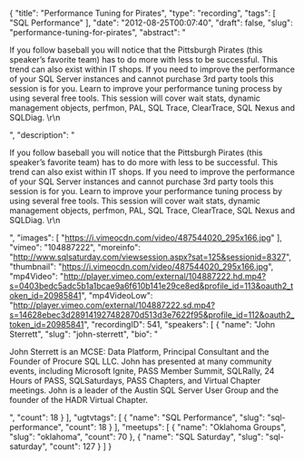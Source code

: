 {
  "title": "Performance Tuning for Pirates",
  "type": "recording",
  "tags": [
    "SQL Performance"
  ],
  "date": "2012-08-25T00:07:40",
  "draft": false,
  "slug": "performance-tuning-for-pirates",
  "abstract": "<p>If you follow baseball you will notice that the Pittsburgh Pirates (this speaker’s favorite team) has to do more with less to be successful. This trend can also exist within IT shops. If you need to improve the performance of your SQL Server instances and cannot purchase 3rd party tools this session is for you. Learn to improve your performance tuning process by using several free tools. This session will cover wait stats, dynamic management objects, perfmon, PAL, SQL Trace, ClearTrace, SQL Nexus and SQLDiag. \r\n</p>",
  "description": "<p>If you follow baseball you will notice that the Pittsburgh Pirates (this speaker’s favorite team) has to do more with less to be successful. This trend can also exist within IT shops. If you need to improve the performance of your SQL Server instances and cannot purchase 3rd party tools this session is for you. Learn to improve your performance tuning process by using several free tools. This session will cover wait stats, dynamic management objects, perfmon, PAL, SQL Trace, ClearTrace, SQL Nexus and SQLDiag. \r\n</p>",
  "images": [
    "https://i.vimeocdn.com/video/487544020_295x166.jpg"
  ],
  "vimeo": "104887222",
  "moreinfo": "http://www.sqlsaturday.com/viewsession.aspx?sat=125&sessionid=8327",
  "thumbnail": "https://i.vimeocdn.com/video/487544020_295x166.jpg",
  "mp4Video": "http://player.vimeo.com/external/104887222.hd.mp4?s=0403bedc5adc5b1a1bcae9a6f610b141e29ce8ed&profile_id=113&oauth2_token_id=20985841",
  "mp4VideoLow": "http://player.vimeo.com/external/104887222.sd.mp4?s=14628ebec3d289141927482870d513d3e7622f95&profile_id=112&oauth2_token_id=20985841",
  "recordingID": 541,
  "speakers": [
    {
      "name": "John Sterrett",
      "slug": "john-sterrett",
      "bio": "<p>John Sterrett is an MCSE: Data Platform, Principal Consultant and the Founder of Procure SQL LLC.  John has presented at many community events, including Microsoft Ignite, PASS Member Summit, SQLRally, 24 Hours of PASS, SQLSaturdays, PASS Chapters, and Virtual Chapter meetings. John is a leader of the Austin SQL Server User Group and the founder of the HADR Virtual Chapter.</p>",
      "count": 18
    }
  ],
  "ugtvtags": [
    {
      "name": "SQL Performance",
      "slug": "sql-performance",
      "count": 18
    }
  ],
  "meetups": [
    {
      "name": "Oklahoma Groups",
      "slug": "oklahoma",
      "count": 70
    },
    {
      "name": "SQL Saturday",
      "slug": "sql-saturday",
      "count": 127
    }
  ]
}